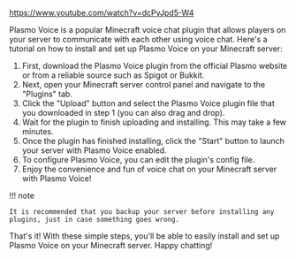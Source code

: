 https://www.youtube.com/watch?v=dcPyJpd5-W4

Plasmo Voice is a popular Minecraft voice chat plugin that allows players on your server to communicate with each other using voice chat. Here's a tutorial on how to install and set up Plasmo Voice on your Minecraft server:

1. First, download the Plasmo Voice plugin from the official Plasmo website or from a reliable source such as Spigot or Bukkit. 
2. Next, open your Minecraft server control panel and navigate to the "Plugins" tab. 
3. Click the "Upload" button and select the Plasmo Voice plugin file that you downloaded in step 1 (you can also drag and drop). 
4. Wait for the plugin to finish uploading and installing. This may take a few minutes. 
5. Once the plugin has finished installing, click the "Start" button to launch your server with Plasmo Voice enabled. 
6. To configure Plasmo Voice, you can edit the plugin's config file. 
7. Enjoy the convenience and fun of voice chat on your Minecraft server with Plasmo Voice!

!!! note 

    It is recommended that you backup your server before installing any plugins, just in case something goes wrong.

That's it! With these simple steps, you'll be able to easily install and set up Plasmo Voice on your Minecraft server. Happy chatting! 